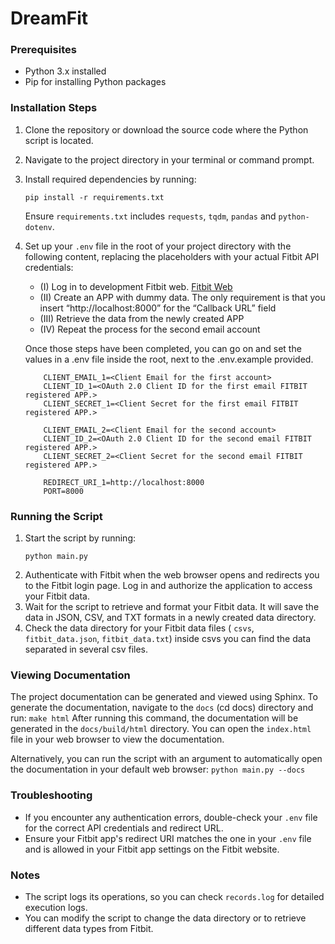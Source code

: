 # DreamFit

### Prerequisites
- Python 3.x installed
- Pip for installing Python packages

### Installation Steps
1. Clone the repository or download the source code where the Python script is located.
2. Navigate to the project directory in your terminal or command prompt.
3. Install required dependencies by running:
    ```
    pip install -r requirements.txt
    ```
    Ensure `requirements.txt` includes `requests`, `tqdm`, `pandas` and `python-dotenv`.

4. Set up your `.env` file in the root of your project directory with the following content, replacing the placeholders with your actual Fitbit API credentials:

    - (I) Log in to development Fitbit web. [Fitbit Web](https://dev.fitbit.com/login)
    - (II) Create an APP with dummy data. The only requirement is that you insert “http://localhost:8000” for the “Callback URL” field
    - (III) Retrieve the data from the newly created APP
    - (IV) Repeat the process for the second email account

    Once those steps have been completed, you can go on and set the values in a .env file inside the root, next to the .env.example provided.
   
    ```
        CLIENT_EMAIL_1=<Client Email for the first account>
        CLIENT_ID_1=<OAuth 2.0 Client ID for the first email FITBIT registered APP.>
        CLIENT_SECRET_1=<Client Secret for the first email FITBIT registered APP.>

        CLIENT_EMAIL_2=<Client Email for the second account>
        CLIENT_ID_2=<OAuth 2.0 Client ID for the second email FITBIT registered APP.>
        CLIENT_SECRET_2=<Client Secret for the second email FITBIT registered APP.>

        REDIRECT_URI_1=http://localhost:8000 
        PORT=8000
    ```

### Running the Script
1. Start the script by running:
    ```
    python main.py
    ```
2. Authenticate with Fitbit when the web browser opens and redirects you to the Fitbit login page. Log in and authorize the application to access your Fitbit data.
3. Wait for the script to retrieve and format your Fitbit data. It will save the data in JSON, CSV, and TXT formats in a newly created data directory.
4. Check the data directory for your Fitbit data files ( `csvs`, `fitbit_data.json`, `fitbit_data.txt`) inside csvs you can find the data separated in several csv files.

### Viewing Documentation
The project documentation can be generated and viewed using Sphinx. To generate the documentation, navigate to the `docs` (cd docs) directory and run:
    ```
    make html
    ```
After running this command, the documentation will be generated in the `docs/build/html` directory. You can open the `index.html` file in your web browser to view the documentation.

Alternatively, you can run the script with an argument to automatically open the documentation in your default web browser:
    ```
    python main.py --docs
    ```

### Troubleshooting
- If you encounter any authentication errors, double-check your `.env` file for the correct API credentials and redirect URL.
- Ensure your Fitbit app's redirect URI matches the one in your `.env` file and is allowed in your Fitbit app settings on the Fitbit website.

### Notes
- The script logs its operations, so you can check `records.log` for detailed execution logs.
- You can modify the script to change the data directory or to retrieve different data types from Fitbit.